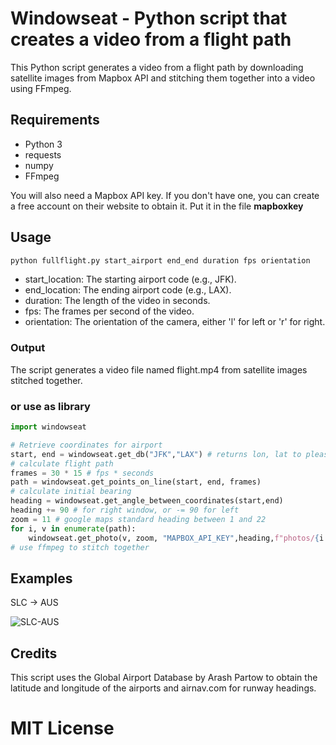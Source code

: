 # Windowseat - Python script that creates a video from a flight path
This Python script generates a video from a flight path by downloading satellite images from Mapbox API and stitching them together into a video using FFmpeg.

## Requirements
- Python 3
- requests
- numpy
- FFmpeg

You will also need a Mapbox API key. If you don't have one, you can create a free account on their website to obtain it. Put it in the file  **mapboxkey**

## Usage
```bash
python fullflight.py start_airport end_end duration fps orientation
```
- start_location: The starting airport code (e.g., JFK).
- end_location: The ending airport code (e.g., LAX).
- duration: The length of the video in seconds.
- fps: The frames per second of the video.
- orientation: The orientation of the camera, either 'l' for left or 'r' for right.
### Output

The script generates a video file named flight.mp4 from satellite images stitched together.

### or use as library
```python
import windowseat

# Retrieve coordinates for airport
start, end = windowseat.get_db("JFK","LAX") # returns lon, lat to please Mapbox api
# calculate flight path 
frames = 30 * 15 # fps * seconds
path = windowseat.get_points_on_line(start, end, frames)
# calculate initial bearing
heading = windowseat.get_angle_between_coordinates(start,end)
heading += 90 # for right window, or -= 90 for left
zoom = 11 # google maps standard heading between 1 and 22
for i, v in enumerate(path):
    windowseat.get_photo(v, zoom, "MAPBOX_API_KEY",heading,f"photos/{i:04n}")
# use ffmpeg to stitch together
```

## Examples
SLC -> AUS 

![SLC-AUS](https://github.com/jdszekeres/windowseat/blob/master/examples/SLC-AUS.gif?raw=true)
## Credits
This script uses the Global Airport Database by Arash Partow to obtain the latitude and longitude of the airports and airnav.com for runway headings.
# MIT License
